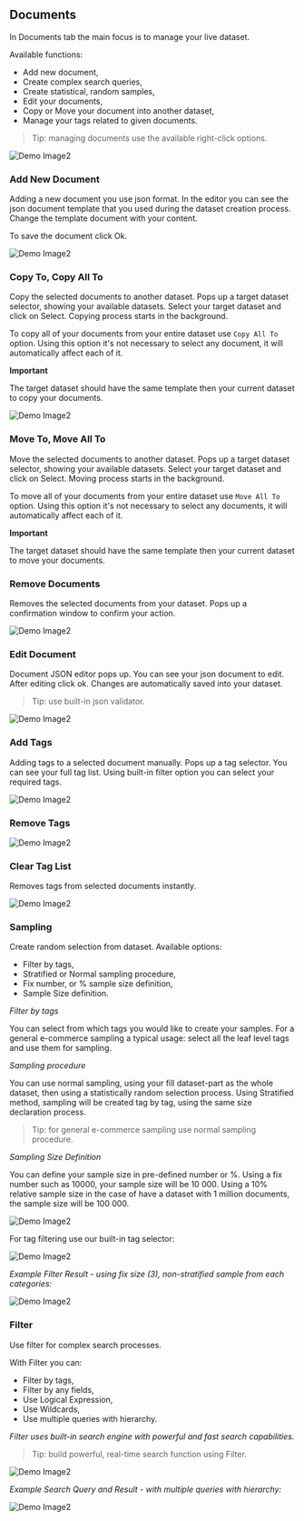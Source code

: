 ## Documents

In Documents tab the main focus is to manage your live dataset.

Available functions:
- Add new document,
- Create complex search queries,
- Create statistical, random samples,
- Edit your documents,
- Copy or Move your document into another dataset,
- Manage your tags related to given documents.

> Tip: managing documents use the available right-click options.

![Demo Image2](img/documents.png)

### Add New Document

Adding a new document you use json format. In the editor you can see the json document template that you used during the dataset creation process.
Change the template document with your content.

To save the document click Ok.

![Demo Image2](img/add_new_document.png)

### Copy To, Copy All To

Copy the selected documents to another dataset. Pops up a target dataset selector, showing your available datasets. Select your target dataset and click on Select.
Copying process starts in the background.

To copy all of your documents from your entire dataset use `Copy All To` option. Using this option it's not necessary to select any document, it will automatically affect each of it.

**Important**

The target dataset should have the same template then your current dataset to copy your documents.

![Demo Image2](img/copy_document.png)

### Move To, Move All To

Move the selected documents to another dataset. Pops up a target dataset selector, showing your available datasets. Select your target dataset and click on Select.
Moving process starts in the background.

To move all of your documents from your entire dataset use `Move All To` option. Using this option it's not necessary to select any documents, it will automatically affect each of it.

**Important**

The target dataset should have the same template then your current dataset to move your documents.

### Remove Documents

Removes the selected documents from your dataset. Pops up a confirmation window to confirm your action.

![Demo Image2](img/remove_document.png)

### Edit Document

Document JSON editor pops up. You can see your json document to edit. After editing click ok. Changes are automatically saved into your dataset.

> Tip: use built-in json validator.

![Demo Image2](img/edit_document.png)

### Add Tags

Adding tags to a selected document manually. Pops up a tag selector. You can see your full tag list. Using built-in filter option you can select your required tags.

![Demo Image2](img/add_tag.png)

### Remove Tags

![Demo Image2](img/remove_tags_from_document.png)

### Clear Tag List

Removes tags from selected documents instantly.

![Demo Image2](img/clear_taglist.png)

### Sampling

Create random selection from dataset.
Available options:
- Filter by tags,
- Stratified or Normal sampling procedure,
- Fix number, or % sample size definition,
- Sample Size definition.

*Filter by tags*

You can select from which tags you would like to create your samples. For a general e-commerce sampling a typical usage: select all the leaf level tags and use them for sampling.

*Sampling procedure*

You can use normal sampling, using your fill dataset-part as the whole dataset, then using a statistically random selection process.
Using Stratified method, sampling will be created tag by tag, using the same size declaration process.

> Tip: for general e-commerce sampling use normal sampling procedure.

*Sampling Size Definition*

You can define your sample size in pre-defined number or %. Using a fix number such as 10000, your sample size will be 10 000. Using a 10% relative sample size in the case of have a dataset with 1 million documents, the sample size will be 100 000.

![Demo Image2](img/sampling.png)

For tag filtering use our built-in tag selector:

![Demo Image2](img/sampling_category_selector.png)

*Example Filter Result - using fix size (3), non-stratified sample from each categories:*

![Demo Image2](img/sampling_result.png)

### Filter

Use filter for complex search processes.

With Filter you can:
- Filter by tags,
- Filter by any fields,
- Use Logical Expression,
- Use Wildcards,
- Use multiple queries with hierarchy.

*Filter uses built-in search engine with powerful and fast search capabilities.*

> Tip: build powerful, real-time search function using Filter.

![Demo Image2](img/filtering_category_selector.png)

*Example Search Query and Result - with multiple queries with hierarchy:*

![Demo Image2](img/filtering.png)